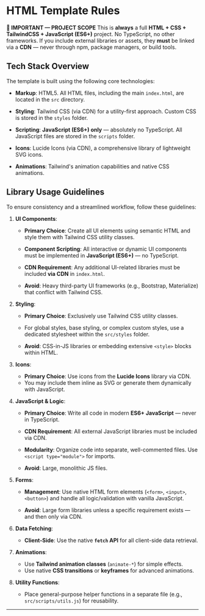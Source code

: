 
# HTML Template Rules

**🚨 IMPORTANT — PROJECT SCOPE**
This is **always** a full **HTML + CSS + TailwindCSS + JavaScript (ES6+)** project. No TypeScript, no other frameworks.
If you include external libraries or assets, they **must** be linked via a **CDN** — never through npm, package managers, or build tools.

## Tech Stack Overview

The template is built using the following core technologies:

* **Markup**: HTML5. All HTML files, including the main `index.html`, are located in the `src` directory.

* **Styling**: Tailwind CSS (via CDN) for a utility-first approach. Custom CSS is stored in the `styles` folder.

* **Scripting**: **JavaScript (ES6+) only** — absolutely no TypeScript. All JavaScript files are stored in the `scripts` folder.

* **Icons**: Lucide Icons (via CDN), a comprehensive library of lightweight SVG icons.

* **Animations**: Tailwind's animation capabilities and native CSS animations.

## Library Usage Guidelines

To ensure consistency and a streamlined workflow, follow these guidelines:

1. **UI Components**:

   * **Primary Choice**: Create all UI elements using semantic HTML and style them with Tailwind CSS utility classes.

   * **Component Scripting**: All interactive or dynamic UI components must be implemented in **JavaScript (ES6+)** — no TypeScript.

   * **CDN Requirement**: Any additional UI-related libraries must be included **via CDN** in `index.html`.

   * **Avoid**: Heavy third-party UI frameworks (e.g., Bootstrap, Materialize) that conflict with Tailwind CSS.

2. **Styling**:

   * **Primary Choice**: Exclusively use Tailwind CSS utility classes.

   * For global styles, base styling, or complex custom styles, use a dedicated stylesheet within the `src/styles` folder.

   * **Avoid**: CSS-in-JS libraries or embedding extensive `<style>` blocks within HTML.

3. **Icons**:

   * **Primary Choice**: Use icons from the **Lucide Icons** library via CDN.
   * You may include them inline as SVG or generate them dynamically with JavaScript.

4. **JavaScript & Logic**:

   * **Primary Choice**: Write all code in modern **ES6+ JavaScript** — never in TypeScript.

   * **CDN Requirement**: All external JavaScript libraries must be included via CDN.

   * **Modularity**: Organize code into separate, well-commented files. Use `<script type="module">` for imports.

   * **Avoid**: Large, monolithic JS files.

5. **Forms**:

   * **Management**: Use native HTML form elements (`<form>`, `<input>`, `<button>`) and handle all logic/validation with vanilla JavaScript.

   * **Avoid**: Large form libraries unless a specific requirement exists — and then only via CDN.

6. **Data Fetching**:

   * **Client-Side**: Use the native **`fetch` API** for all client-side data retrieval.

7. **Animations**:

   * Use **Tailwind animation classes** (`animate-*`) for simple effects.
   * Use native **CSS transitions** or **keyframes** for advanced animations.

8. **Utility Functions**:

   * Place general-purpose helper functions in a separate file (e.g., `src/scripts/utils.js`) for reusability.

---

